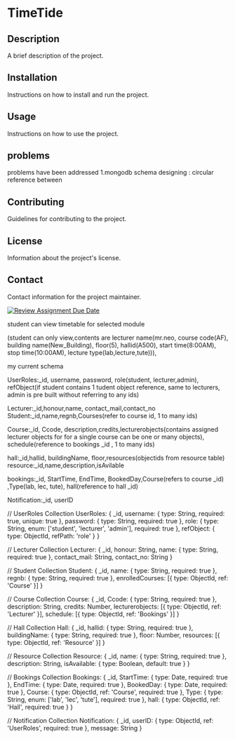 
# TimeTide

## Description

A brief description of the project.

## Installation

Instructions on how to install and run the project.

## Usage

Instructions on how to use the project.

## problems
problems have been addressed
1.mongodb schema designing : circular reference between 

## Contributing

Guidelines for contributing to the project.

## License

Information about the project's license.

## Contact

Contact information for the project maintainer.

[![Review Assignment Due Date](https://classroom.github.com/assets/deadline-readme-button-24ddc0f5d75046c5622901739e7c5dd533143b0c8e959d652212380cedb1ea36.svg)](https://classroom.github.com/a/MhkFIDKy)

student can view timetable for selected module

(student can only view,contents are lecturer name(mr.neo, course code(AF), building name(New_Building), floor(5), hallid(A500), start time(8:00AM), stop time(10:00AM), lecture type(lab,lecture,tute))), 

my current schema

UserRoles:_id, username, password, role(student, lecturer,admin), refObject(if student contains 1 tudent object reference, same to lecturers, admin is pre built without referring to any ids)

Lecturer:_id,honour,name, contact_mail,contact_no
Student:_id,name,regnb,Courses(refer to course id, 1 to many ids)

Course:_id, Ccode, description,credits,lecturerobjects(contains assigned lecturer objects for for a single course can be one or many objects),
schedule(reference to bookings _id , 1 to many ids)

hall:_id,hallid, buildingName, floor,resources(objectids from resource table)
resource:_id,name,description,isAvilable

bookings:_id, StartTime, EndTime, BookedDay,Course(refers to course _id) ,Type(lab, lec, tute), hall(reference to hall _id)

Notification:_id, userID

// UserRoles Collection
UserRoles: {
  _id,
  username: { type: String, required: true, unique: true },
  password: { type: String, required: true },
  role: { type: String, enum: ['student', 'lecturer', 'admin'], required: true },
  refObject: { type: ObjectId, refPath: 'role' }
}

// Lecturer Collection
Lecturer: {
  _id,
  honour: String,
  name: { type: String, required: true },
  contact_mail: String,
  contact_no: String
}

// Student Collection
Student: {
  _id,
  name: { type: String, required: true },
  regnb: { type: String, required: true },
  enrolledCourses: [{ type: ObjectId, ref: 'Course' }]
}

// Course Collection
Course: {
  _id,
  Ccode: { type: String, required: true },
  description: String,
  credits: Number,
  lecturerobjects: [{ type: ObjectId, ref: 'Lecturer' }],
  schedule: [{ type: ObjectId, ref: 'Bookings' }]
}

// Hall Collection
Hall: {
  _id,
  hallid: { type: String, required: true },
  buildingName: { type: String, required: true },
  floor: Number,
  resources: [{ type: ObjectId, ref: 'Resource' }]
}

// Resource Collection
Resource: {
  _id,
  name: { type: String, required: true },
  description: String,
  isAvailable: { type: Boolean, default: true }
}

// Bookings Collection
Bookings: {
  _id,
  StartTime: { type: Date, required: true },
  EndTime: { type: Date, required: true },
  BookedDay: { type: Date, required: true },
  Course: { type: ObjectId, ref: 'Course', required: true },
  Type: { type: String, enum: ['lab', 'lec', 'tute'], required: true },
  hall: { type: ObjectId, ref: 'Hall', required: true }
}

// Notification Collection
Notification: {
  _id,
  userID: { type: ObjectId, ref: 'UserRoles', required: true },
  message: String
}
